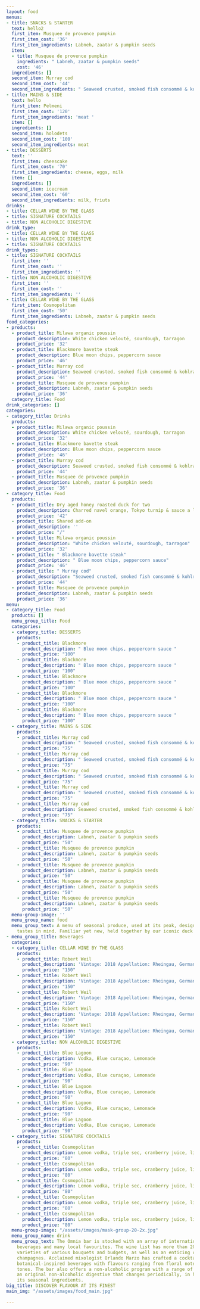 ```yaml
---
layout: food
menus:
- title: SNACKS & STARTER
  text: hello2
  first_item: Musquee de provence pumpkin
  first_item_cost: '36'
  first_item_ingredients: Labneh, zaatar & pumpkin seeds
  item:
  - title: Musquee de provence pumpkin
    ingredients: " Labneh, zaatar & pumpkin seeds"
    cost: '46'
  ingredients: []
  second_item: Murray cod
  second_item_cost: '44'
  second_item_ingredients: " ‍Seaweed crusted, smoked fish consommé & kohlrabi"
- title: MAINS & SIDE
  text: hello
  first_item: Pelmeni
  first_item_cost: '120'
  first_item_ingredients: 'meat '
  item: []
  ingredients: []
  second_item: holodets
  second_item_cost: '100'
  second_item_ingredients: meat
- title: DESSERTS
  text: ''
  first_item: cheescake
  first_item_cost: '70'
  first_item_ingredients: cheese, eggs, milk
  item: []
  ingredients: []
  second_item: icecream
  second_item_cost: '60'
  second_item_ingredients: milk, friuts
drinks:
- title: CELLAR WINE BY THE GLASS
- title: SIGNATURE COCKTAILS
- title: NON ALCOHOLIC DIGESTIVE
drink_type:
- title: CELLAR WINE BY THE GLASS
- title: NON ALCOHOLIC DIGESTIVE
- title: SIGNATURE COCKTAILS
drink_types:
- title: SIGNATURE COCKTAILS
  first_item: ''
  first_item_cost: ''
  first_item_ingredients: ''
- title: NON ALCOHOLIC DIGESTIVE
  first_item: ''
  first_item_cost: ''
  first_item_ingredients: ''
- title: CELLAR WINE BY THE GLASS
  first_item: Cosmopolitan
  first_item_cost: '50'
  first_item_ingredients: Labneh, zaatar & pumpkin seeds
food_categories:
- products:
  - product_title: Milawa organic poussin ‍
    product_description: White chicken velouté, sourdough, tarragon
    product_price: '32'
  - product_title: Blackmore bavette steak
    product_description: Blue moon chips, peppercorn sauce
    product_price: '46'
  - product_title: Murray cod
    product_description: Seaweed crusted, smoked fish consommé & kohlrabi
    product_price: '44'
  - product_title: Musquee de provence pumpkin
    product_description: Labneh, zaatar & pumpkin seeds
    product_price: '36'
  category_title: Food
drink_categories: []
categories:
- category_title: Drinks
  products:
  - product_title: Milawa organic poussin
    product_description: White chicken velouté, sourdough, tarragon
    product_price: '32'
  - product_title: Blackmore bavette steak
    product_description: Blue moon chips, peppercorn sauce
    product_price: '46'
  - product_title: Murray cod
    product_description: Seaweed crusted, smoked fish consommé & kohlrabi
    product_price: '44'
  - product_title: Musquee de provence pumpkin
    product_description: Labneh, zaatar & pumpkin seeds
    product_price: '36'
- category_title: Food
  products:
  - product_title: Dry aged honey roasted duck for two
    product_description: Charred navel orange, Tokyo turnip & sauce a l’orang
    product_price: '42'
  - product_title: Shared add-on
    product_description: ''
    product_price: "/"
  - product_title: Milawa organic poussin
    product_description: "‍White chicken velouté, sourdough, tarragon"
    product_price: '32'
  - product_title: " Blackmore bavette steak"
    product_description: " ‍Blue moon chips, peppercorn sauce"
    product_price: '46'
  - product_title: " Murray cod"
    product_description: "‍Seaweed crusted, smoked fish consommé & kohlrabi"
    product_price: '44'
  - product_title: Musquee de provence pumpkin
    product_description: Labneh, zaatar & pumpkin seeds
    product_price: '36'
menu:
- category_title: Food
  products: []
  menu_group_title: Food
  categories:
  - category_title: DESSERTS
    products:
    - product_title: Blackmore
      product_description: " ‍Blue moon chips, peppercorn sauce "
      product_price: "100"
    - product_title: Blackmore
      product_description: " ‍Blue moon chips, peppercorn sauce "
      product_price: "100"
    - product_title: Blackmore
      product_description: " ‍Blue moon chips, peppercorn sauce "
      product_price: "100"
    - product_title: Blackmore
      product_description: " ‍Blue moon chips, peppercorn sauce "
      product_price: "100"
    - product_title: Blackmore
      product_description: " ‍Blue moon chips, peppercorn sauce "
      product_price: "100"
  - category_title: MAINS & SIDE
    products:
    - product_title: Murray cod
      product_description: " ‍Seaweed crusted, smoked fish consommé & kohlrabi"
      product_price: "75"
    - product_title: Murray cod
      product_description: " ‍Seaweed crusted, smoked fish consommé & kohlrabi"
      product_price: "75"
    - product_title: Murray cod
      product_description: " ‍Seaweed crusted, smoked fish consommé & kohlrabi"
      product_price: "75"
    - product_title: Murray cod
      product_description: " ‍Seaweed crusted, smoked fish consommé & kohlrabi"
      product_price: "75"
    - product_title: Murray cod
      product_description: Seaweed crusted, smoked fish consommé & kohlrabi
      product_price: "75"
  - category_title: SNACKS & STARTER
    products:
    - product_title: Musquee de provence pumpkin
      product_description: Labneh, zaatar & pumpkin seeds
      product_price: "50"
    - product_title: Musquee de provence pumpkin
      product_description: Labneh, zaatar & pumpkin seeds
      product_price: "50"
    - product_title: Musquee de provence pumpkin
      product_description: Labneh, zaatar & pumpkin seeds
      product_price: "50"
    - product_title: Musquee de provence pumpkin
      product_description: Labneh, zaatar & pumpkin seeds
      product_price: "50"
    - product_title: Musquee de provence pumpkin
      product_description: Labneh, zaatar & pumpkin seeds
      product_price: "50"
  menu-group-image: ''
  menu_group_name: food
  menu_group_text: A menu of seasonal produce, used at its peak, designed with all
    tastes in mind. Familiar yet new, held together by our iconic duck and cheesecake.
- menu_group_title: Beverages
  categories:
  - category_title: CELLAR WINE BY THE GLASS
    products:
    - product_title: Robert Weil
      product_description: 'Vintage: 2018 Appellation: Rheingau, Germany ABV: 8.5%'
      product_price: "150"
    - product_title: Robert Weil
      product_description: 'Vintage: 2018 Appellation: Rheingau, Germany ABV: 8.5%'
      product_price: "150"
    - product_title: Robert Weil
      product_description: 'Vintage: 2018 Appellation: Rheingau, Germany ABV: 8.5%'
      product_price: "150"
    - product_title: Robert Weil
      product_description: 'Vintage: 2018 Appellation: Rheingau, Germany ABV: 8.5%'
      product_price: "150"
    - product_title: Robert Weil
      product_description: 'Vintage: 2018 Appellation: Rheingau, Germany ABV: 8.5%'
      product_price: "150"
  - category_title: NON ALCOHOLIC DIGESTIVE
    products:
    - product_title: Blue Lagoon
      product_description: Vodka, Blue curaçao, Lemonade
      product_price: "90"
    - product_title: Blue Lagoon
      product_description: Vodka, Blue curaçao, Lemonade
      product_price: "90"
    - product_title: Blue Lagoon
      product_description: Vodka, Blue curaçao, Lemonade
      product_price: "90"
    - product_title: Blue Lagoon
      product_description: Vodka, Blue curaçao, Lemonade
      product_price: "90"
    - product_title: Blue Lagoon
      product_description: Vodka, Blue curaçao, Lemonade
      product_price: "90"
  - category_title: SIGNATURE COCKTAILS
    products:
    - product_title: Cosmopolitan
      product_description: Lemon vodka, triple sec, cranberry juice, lime juice ice
      product_price: "80"
    - product_title: Cosmopolitan
      product_description: Lemon vodka, triple sec, cranberry juice, lime juice ice
      product_price: "80"
    - product_title: Cosmopolitan
      product_description: Lemon vodka, triple sec, cranberry juice, lime juice ice
      product_price: "80"
    - product_title: Cosmopolitan
      product_description: Lemon vodka, triple sec, cranberry juice, lime juice ice
      product_price: "80"
    - product_title: Cosmopolitan
      product_description: Lemon vodka, triple sec, cranberry juice, lime juice ice
      product_price: "80"
  menu-group-image: "/assets/images/mask-group-20-2x.jpg"
  menu_group_name: drink
  menu_group_text: The Omnia bar is stocked with an array of internationally renowned
    beverages and many local favourites. The wine list has more than 200 new and old-world
    varieties of various bouquets and budgets, as well as an enticing collection of
    champagnes. Acclaimed mixologist Orlando Marzo has crafted a cocktail menu of
    botanical-inspired beverages with flavours ranging from floral notes to earthy
    tones. The bar also offers a non-alcoholic program with a range of mocktails and
    an original non-alcoholic digestive that changes periodically, in harmony with
    its seasonal ingredients.
big_title: DISCOVER FLAVOUR AT ITS FINEST
main_img: "/assets/images/food_main.jpg"

---
```


